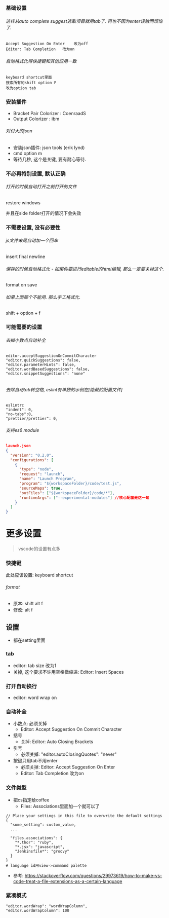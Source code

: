 ### 基础设置

###### 这样从auto complete suggest选取项目就用tab了. 再也不因为enter误触而烦恼了.

```
Accept Suggestion On Enter    改为off
Editor: Tab Completion   改为on
```

###### 自动格式化得快捷键和其他应用一致

```
keyboard shortcut里面
搜索所有的shift option F
改为option tab
```

### 安装插件

- Bracket Pair Colorizer   : CoenraadS
- Output Colorizer : ibm

###### 对付大的json

- 安装json插件:  json tools (erik lynd)
- cmd option m
- 等待几秒, 这个是关键, 要有耐心等待.

### 不必再特别设置, 默认正确

###### 打开的时候自动打开之前打开的文件

restore windows

并且在side folder打开的情况下会失效

### 不需要设置, 没有必要性

###### js文件末尾自动加一个回车

insert final newline

###### 保存的时候自动格式化  - 如果你要进行editable的html编辑, 那么一定要关掉这个.

format on save

###### 如果上面那个不能用. 那么手工格式化.

shift + option + f



### 可能需要的设置

###### 去掉小数点自动补全

```
editor.acceptSuggestionOnCommitCharacter
"editor.quickSuggestions": false,
"editor.parameterHints": false,
"editor.wordBasedSuggestions": false,
"editor.snippetSuggestions": "none"


```

###### 去除自动tab转空格, eslint有单独的示例在[隐藏的配置文件]

```
eslintrc
"indent": 0,
"no-tabs":0,
"prettier/prettier": 0,
```

###### 支持es6 module

```json
launch.json
{
  "version": "0.2.0",
  "configurations": [
    {
      "type": "node",
      "request": "launch",
      "name": "Launch Program",
      "program": "${workspaceFolder}/code/test.js",
      "sourceMaps": true,
      "outFiles": ["${workspaceFolder}/code/*"],
      "runtimeArgs": ["--experimental-modules"] //核心配置是这一句
    }
  ]
}
```

# 更多设置

> vscode的设置有点多

### 快捷键

此处应该设置: keyboard shortcut

###### format

- 原本: shift alt f
- 修改: alt f

## 设置

- 都在setting里面

### tab

- editor: tab size 改为1
- 关掉, 这个要求不许用空格做缩进: Editor: Insert Spaces

### 打开自动换行

- editor: word wrap on

### 自动补全

- 小数点: 必须关掉
  - Editor: Accept Suggestion On Commit Character
- 括号
  - 关掉: Editor: Auto Closing Brackets
- 引号
  - 必须关掉: "editor.autoClosingQuotes": "never"
- 按键只用tab不用enter
  - 必须关掉: Editor: Accept Suggestion On Enter
  - Editor: Tab Completion   改为on


### 文件类型

- 把cs指定给coffee
  - Files: Associations里面加一个就可以了

```
// Place your settings in this file to overwrite the default settings
{
  "some_setting": custom_value,
  ...

  "files.associations": {
    "*.thor": "ruby",
    "*.jsx": "javascript",
    "Jenkinsfile*": "groovy"
  }
}
# language id用view->command palette
```

- 参考: https://stackoverflow.com/questions/29973619/how-to-make-vs-code-treat-a-file-extensions-as-a-certain-language

### 紧凑模式

```
"editor.wordWrap": "wordWrapColumn",
"editor.wordWrapColumn": 100
```

